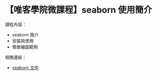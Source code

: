 # 【唯客學院微課程】seaborn 使用簡介

課程內容：

* seaborn 簡介
* 安裝與使用
* 簡單繪圖範例

相關連結：

* [seaborn 文件](https://seaborn.pydata.org/)